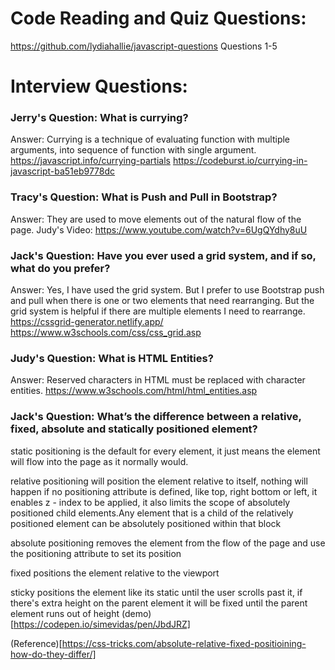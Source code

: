 # Code Reading and Quiz Questions:
https://github.com/lydiahallie/javascript-questions
Questions 1-5


# Interview Questions:

### Jerry's Question: What is currying?
Answer: Currying is a technique of evaluating function with multiple arguments, into sequence of function with single argument.
https://javascript.info/currying-partials
https://codeburst.io/currying-in-javascript-ba51eb9778dc

### Tracy's Question: What is Push and Pull in Bootstrap?
Answer: They are used to move elements out of the natural flow of the page.
Judy's Video: https://www.youtube.com/watch?v=6UgQYdhy8uU

### Jack's Question: Have you ever used a grid system, and if so, what do you prefer?
Answer: Yes, I have used the grid system. But I prefer to use Bootstrap push and pull when there is one or two elements that need rearranging. But the grid system is helpful if there are multiple elements I need to rearrange.
https://cssgrid-generator.netlify.app/
https://www.w3schools.com/css/css_grid.asp

### Judy's Question: What is HTML Entities?
Answer: Reserved characters in HTML must be replaced with character entities.
https://www.w3schools.com/html/html_entities.asp

### Jack's Question: What’s the difference between a relative, fixed, absolute and statically positioned element?
static positioning is the default for every element, it just means the element will flow into the page as it normally would.

relative positioning will position the element relative to itself, nothing will happen if no positioning attribute is defined, like top, right bottom or left, it enables z - index to be applied, it also limits the scope of absolutely positioned child elements.Any element that is a child of the relatively positioned element can be absolutely positioned within that block

absolute positioning removes the element from the flow of the page and use the positioning attribute to set its position

fixed positions the element relative to the viewport

sticky positions the element like its static until the user scrolls past it, if there's extra height on the parent element it will be fixed until the parent element runs out of height
  (demo)[https://codepen.io/simevidas/pen/JbdJRZ]

(Reference)[https://css-tricks.com/absolute-relative-fixed-positioining-how-do-they-differ/]

